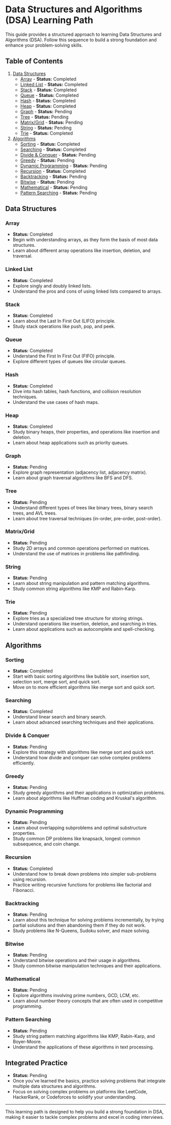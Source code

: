 # Data Structures and Algorithms (DSA) Learning Path

This guide provides a structured approach to learning Data Structures and Algorithms (DSA). Follow this sequence to build a strong foundation and enhance your problem-solving skills.

## Table of Contents

1. [Data Structures](#data-structures)
   - [Array](#array) - **Status:** Completed
   - [Linked List](#linked-list) - **Status:** Completed
   - [Stack](#stack) - **Status:** Completed
   - [Queue](#queue) - **Status:** Completed
   - [Hash](#hash) - **Status:** Completed
   - [Heap](#heap) - **Status:** Completed
   - [Graph](#graph) - **Status:** Pending
   - [Tree](#tree) - **Status:** Pending
   - [Matrix/Grid](#matrixgrid) - **Status:** Pending
   - [String](#string) - **Status:** Pending
   - [Trie](#trie) - **Status:** Completed
2. [Algorithms](#algorithms)
   - [Sorting](#sorting) - **Status:** Completed
   - [Searching](#searching) - **Status:** Completed
   - [Divide & Conquer](#divide--conquer) - **Status:** Pending
   - [Greedy](#greedy) - **Status:** Pending
   - [Dynamic Programming](#dynamic-programming) - **Status:** Pending
   - [Recursion](#recursion) - **Status:** Completed
   - [Backtracking](#backtracking) - **Status:** Pending
   - [Bitwise](#bitwise) - **Status:** Pending
   - [Mathematical](#mathematical) - **Status:** Pending
   - [Pattern Searching](#pattern-searching) - **Status:** Pending

## Data Structures

### Array

- **Status:** Completed
- Begin with understanding arrays, as they form the basis of most data structures.
- Learn about different array operations like insertion, deletion, and traversal.

### Linked List

- **Status:** Completed
- Explore singly and doubly linked lists.
- Understand the pros and cons of using linked lists compared to arrays.

### Stack

- **Status:** Completed
- Learn about the Last In First Out (LIFO) principle.
- Study stack operations like push, pop, and peek.

### Queue

- **Status:** Completed
- Understand the First In First Out (FIFO) principle.
- Explore different types of queues like circular queues.

### Hash

- **Status:** Completed
- Dive into hash tables, hash functions, and collision resolution techniques.
- Understand the use cases of hash maps.

### Heap

- **Status:** Completed
- Study binary heaps, their properties, and operations like insertion and deletion.
- Learn about heap applications such as priority queues.

### Graph

- **Status:** Pending
- Explore graph representation (adjacency list, adjacency matrix).
- Learn about graph traversal algorithms like BFS and DFS.

### Tree

- **Status:** Pending
- Understand different types of trees like binary trees, binary search trees, and AVL trees.
- Learn about tree traversal techniques (in-order, pre-order, post-order).

### Matrix/Grid

- **Status:** Pending
- Study 2D arrays and common operations performed on matrices.
- Understand the use of matrices in problems like pathfinding.

### String

- **Status:** Pending
- Learn about string manipulation and pattern matching algorithms.
- Study common string algorithms like KMP and Rabin-Karp.

### Trie

- **Status:** Pending
- Explore tries as a specialized tree structure for storing strings.
- Understand operations like insertion, deletion, and searching in tries.
- Learn about applications such as autocomplete and spell-checking.

## Algorithms

### Sorting

- **Status:** Completed
- Start with basic sorting algorithms like bubble sort, insertion sort, selection sort, merge sort, and quick sort.
- Move on to more efficient algorithms like merge sort and quick sort.

### Searching

- **Status:** Completed
- Understand linear search and binary search.
- Learn about advanced searching techniques and their applications.

### Divide & Conquer

- **Status:** Pending
- Explore this strategy with algorithms like merge sort and quick sort.
- Understand how divide and conquer can solve complex problems efficiently.

### Greedy

- **Status:** Pending
- Study greedy algorithms and their applications in optimization problems.
- Learn about algorithms like Huffman coding and Kruskal's algorithm.

### Dynamic Programming

- **Status:** Pending
- Learn about overlapping subproblems and optimal substructure properties.
- Study common DP problems like knapsack, longest common subsequence, and coin change.

### Recursion

- **Status:** Completed
- Understand how to break down problems into simpler sub-problems using recursion.
- Practice writing recursive functions for problems like factorial and Fibonacci.

### Backtracking

- **Status:** Pending
- Learn about this technique for solving problems incrementally, by trying partial solutions and then abandoning them if they do not work.
- Study problems like N-Queens, Sudoku solver, and maze solving.

### Bitwise

- **Status:** Pending
- Understand bitwise operations and their usage in algorithms.
- Study common bitwise manipulation techniques and their applications.

### Mathematical

- **Status:** Pending
- Explore algorithms involving prime numbers, GCD, LCM, etc.
- Learn about number theory concepts that are often used in competitive programming.

### Pattern Searching

- **Status:** Pending
- Study string pattern matching algorithms like KMP, Rabin-Karp, and Boyer-Moore.
- Understand the applications of these algorithms in text processing.

## Integrated Practice

- **Status:** Pending
- Once you've learned the basics, practice solving problems that integrate multiple data structures and algorithms.
- Focus on solving complex problems on platforms like LeetCode, HackerRank, or Codeforces to solidify your understanding.

---

This learning path is designed to help you build a strong foundation in DSA, making it easier to tackle complex problems and excel in coding interviews.
